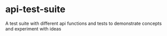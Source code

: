 # api-test-suite
A test suite with different api functions and tests to demonstrate concepts and experiment with ideas
